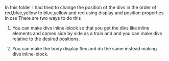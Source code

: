In this folder I had tried to change the position of the  divs in the order of red,blue,yellow to blue,yellow and red using display and position properties in css
There are two ways to do this 
1. You can make divs inline-block so that you get the divs like inline elements and comes side by side as a train and and you can make divs relative to the desired positions.

2. You can make the body display flex and do the same instead making divs inline-block.

